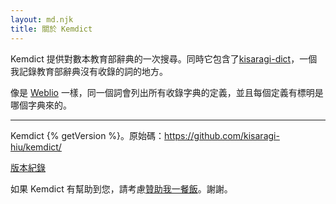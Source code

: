 ```yaml
---
layout: md.njk
title: 關於 Kemdict
---
```


Kemdict 提供對數本教育部辭典的一次搜尋。同時它包含了[kisaragi-dict](/dict-kisaragi)，一個我記錄教育部辭典沒有收錄的詞的地方。

像是 [Weblio](https://weblio.jp/) 一樣，同一個詞會列出所有收錄字典的定義，並且每個定義有標明是哪個字典來的。

---

Kemdict {% getVersion %}。原始碼：<https://github.com/kisaragi-hiu/kemdict/>

[版本紀錄](/changelog)

如果 Kemdict 有幫助到您，請考慮[贊助我一餐飯](https://www.buymeacoffee.com/kisaragihiu)。謝謝。
